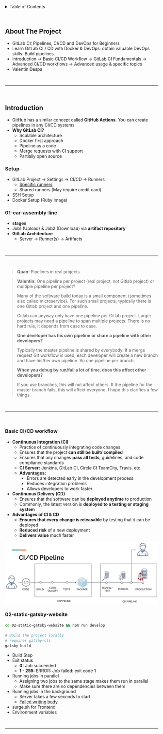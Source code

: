 <details>
  <summary>Table of Contents</summary>
  <ol>
    <li><a href="#about-the-project">About The Project</a></li>
    <li><a href="#introduction">Introduction</a>
      <ol>
        <li><a href="#setup">Setup</a></li>
        <li><a href="#01-car-assembly-line">01-car-assembly-line</a></li>
      </ol>
    </li>
    <li><a href="#basic-cicd-workflow">Basic CI/CD workflow</a>
      <ol>
        <li><a href="#02-static-gatsby-website">02-static-gatsby-website</a></li>
      </ol>
    </li>
  </ol>
</details>

&nbsp;

## About The Project

- GitLab CI: Pipelines, CI/CD and DevOps for Beginners
- Learn GitLab CI / CD with Docker & DevOps: obtain valuable DevOps skills. Build pipelines.
- Introduction -> Basic CI/CD Workflow -> GitLab CI Fundamentals -> Advanced CI/CD workflows -> Advanced usage & specific topics
- Valentin Despa

&nbsp;

---

&nbsp;

## Introduction

- GitHub has a similar concept called **GitHub Actions**. You can create pipelines in any CI/CD systems.
- **Why GitLab CI?**
  - Scalable architecture
  - Docker first approach
  - Pipeline as a code
  - Merge requests with CI support
  - Partially open source

### Setup

- GitLab Project -> Settings -> CI/CD -> Runners
  - [Specific runners](https://docs.gitlab.com/runner/install/)
  - Shared runners (May require credit card)
- SSH Setup
- Docker Setup (Ruby Image)

### 01-car-assembly-line

- **stages**
- Job1 (Upload) & Job2 (Download) via **artifact repository**
- **GitLab Architecture**
  - Server -> Runner(s) -> Artifacts

&nbsp;

---

&nbsp;

> **Quan:** Pipelines in real projects

> **Valentin:** One pipeline per project (real project, not Gitlab project) or multiple pipeline per project?
>
> Many of the software build today is a small component (sometimes also called microservice). For such small projects, typically there is one Gitlab project and one pipeline.
>
> Gitlab can anyway only have one pipeline per Gitlab project. Larger projects may need a pipeline to span multiple projects. There is no hard rule, it depends from case to case.
>
> **One developer has his own pipeline or share a pipeline with other developers?**
>
> Typically the master pipeline is shared by everybody. If a merge request Git workflow is used, each developer will create a new branch and have his/her own pipeline. So one pipeline per branch.
>
> **When you debug by run/fail a lot of time, does this affect other developers?**
>
> If you use branches, this will not affect others. If the pipeline for the master branch fails, this will affect everyone. I hope this clarifies a few things.

&nbsp;

---

&nbsp;

### Basic CI/CD workflow

- **Continuous Integration (CI)**
  - Practice of continuously integrating code changes
  - Ensures that the project **can still be built/ compiled**
  - Ensures that any changes **pass all tests**, guidelines, and code compliance standards
  - **CI Server:** Jenkins, GitLab CI, Circle CI TeamCity, Travis, etc.
  - **Advantages:**
    - Errors are detected early in the development process
    - Reduces integration problems
    - Allows developers to work faster
- **Continuous Delivery (CD)**
  - Ensures that the software can be **deployed anytime** to production
  - Commonly, the latest version is **deployed to a testing or staging system**
- **Advantages of CI & CD**
  - **Ensures that every change is releasable** by testing that it can be deployed
  - **Reduced risk** of a new deployment
  - **Delivers value** much faster

![ci-cd-pipeline](00-diagrams/ci-cd-pipeline.png)

### 02-static-gatsby-website

```sh
cd 02-static-gatsby-website && npm run develop

# Build the project locally
# requires gatsby-cli
gatsby build
```

- Build Step
- Exit status
  - **0:** Job succeeded
  - **1 - 255:** ERROR: Job failed: exit code 1
- Running jobs in parallel
  - Assigning two jobs to the same stage makes them run in parallel
  - Make sure there are no dependencies between them
- Running jobs in the background
  - Server takes a few seconds to start
  - [Failed writing body](https://stackoverflow.com/questions/16703647/why-does-curl-return-error-23-failed-writing-body)
- surge.sh for Frontend
- Environment variables

&nbsp;

---

&nbsp;

